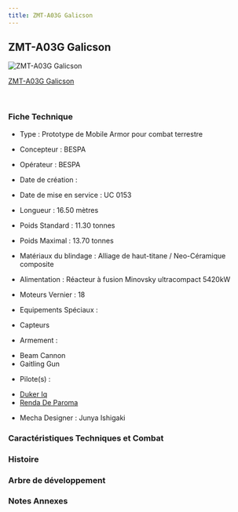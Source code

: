 ```yaml
---
title: ZMT-A03G Galicson
---
```


ZMT-A03G Galicson
-----------------



![ZMT-A03G Galicson](/images/stories/saga/vgundam/mechas/zmt-a03g.png)

[ZMT-A03G Galicson](javascript:change_image_m('images/stories/saga/vgundam/mechas/zmt-a03g.png');)

 

### Fiche Technique


- Type : Prototype de Mobile Armor pour combat terrestre
  
- Concepteur : BESPA
  
- Opérateur : BESPA
  
- Date de création : 
  
- Date de mise en service : UC 0153
  
- Longueur : 16.50 mètres
  
- Poids Standard : 11.30 tonnes
  
- Poids Maximal : 13.70 tonnes
  
- Matériaux du blindage : Alliage de haut-titane / Neo-Céramique composite
  
- Alimentation : Réacteur à fusion Minovsky ultracompact 5420kW
  
- Moteurs Vernier : 18
  
- Equipements Spéciaux :


* Capteurs


- Armement :


* Beam Cannon
* Gaitling Gun


- Pilote(s) : 
* [Duker Iq](uc/victory-gundam/duker-iq.html)
* [Renda De Paroma](uc/victory-gundam/renda-de-paroma.html)





- Mecha Designer : Junya Ishigaki


### Caractéristiques Techniques et Combat


### Histoire


### Arbre de développement


### Notes Annexes


